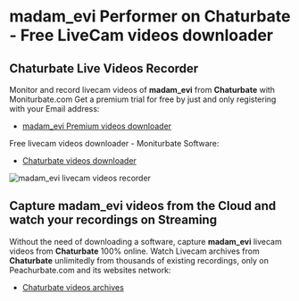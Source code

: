 # madam_evi Performer on Chaturbate - Free LiveCam videos downloader

## Chaturbate Live Videos Recorder

Monitor and record livecam videos of **madam_evi** from **Chaturbate** with Moniturbate.com
Get a premium trial for free by just and only registering with your Email address:
* [madam_evi Premium videos downloader](https://moniturbate.com/request-demo-licence-key.html)

Free livecam videos downloader - Moniturbate Software:
* [Chaturbate videos downloader](https://moniturbate.com/moniturbate-download-software.html)

![madam_evi livecam videos recorder](https://peachurnet.com/templates/moniturbate-software.png)


## Capture madam_evi videos from the Cloud and watch your recordings on Streaming

Without the need of downloading a software, capture **madam_evi** livecam videos from **Chaturbate** 100% online.
Watch Livecam archives from **Chaturbate** unlimitedly from thousands of existing recordings, only on Peachurbate.com and its websites network:
* [Chaturbate videos archives](https://peachurnet.com/)